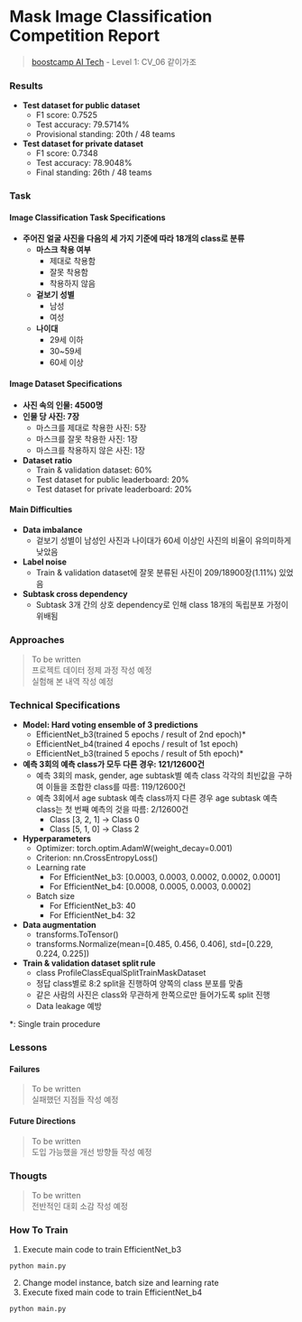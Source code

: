 # Mask Image Classification Competition Report

> [boostcamp AI Tech](https://boostcamp.connect.or.kr) - Level 1: CV_06 같이가조

### Results

  * **Test dataset for public dataset**
    * F1 score: 0.7525
    * Test accuracy: 79.5714%
    * Provisional standing: 20th / 48 teams
  * **Test dataset for private dataset**
    * F1 score: 0.7348
    * Test accuracy: 78.9048%
    * Final standing: 26th / 48 teams

### Task

#### Image Classification Task Specifications

  * **주어진 얼굴 사진을 다음의 세 가지 기준에 따라 18개의 class로 분류**
    * **마스크 착용 여부**
      * 제대로 착용함
      * 잘못 착용함
      * 착용하지 않음
    * **겉보기 성별**
      * 남성
      * 여성
    * **나이대**
      * 29세 이하
      * 30~59세
      * 60세 이상

#### Image Dataset Specifications

  * **사진 속의 인물: 4500명**
  * **인물 당 사진: 7장**
    * 마스크를 제대로 착용한 사진: 5장
    * 마스크를 잘못 착용한 사진: 1장
    * 마스크를 착용하지 않은 사진: 1장
  * **Dataset ratio**
    * Train & validation dataset: 60%
    * Test dataset for public leaderboard: 20%
    * Test dataset for private leaderboard: 20%

#### Main Difficulties

  * **Data imbalance**
    * 겉보기 성별이 남성인 사진과 나이대가 60세 이상인 사진의 비율이 유의미하게 낮았음
  * **Label noise**
    * Train & validation dataset에 잘못 분류된 사진이 209/18900장(1.11%) 있었음
  * **Subtask cross dependency**
    * Subtask 3개 간의 상호 dependency로 인해 class 18개의 독립분포 가정이 위배됨

### Approaches

> To be written <br>
> 프로젝트 데이터 정제 과정 작성 예정 <br>
> 실험해 본 내역 작성 예정

### Technical Specifications

  * **Model: Hard voting ensemble of 3 predictions**
    * EfficientNet_b3(trained 5 epochs / result of 2nd epoch)*
    * EfficientNet_b4(trained 4 epochs / result of 1st epoch)
    * EfficientNet_b3(trained 5 epochs / result of 5th epoch)*
  * **예측 3회의 예측 class가 모두 다른 경우: 121/12600건**
    * 예측 3회의 mask, gender, age subtask별 예측 class 각각의 최빈값을 구하여 이들을 조합한 class를 따름: 119/12600건
    * 예측 3회에서 age subtask 예측 class까지 다른 경우 age subtask 예측 class는 첫 번째 예측의 것을 따름: 2/12600건
      * Class [3, 2, 1] -> Class 0
      * Class [5, 1, 0] -> Class 2
  * **Hyperparameters**
    * Optimizer: torch.optim.AdamW(weight_decay=0.001)
    * Criterion: nn.CrossEntropyLoss()
    * Learning rate
      * For EfficientNet_b3: [0.0003, 0.0003, 0.0002, 0.0002, 0.0001]
      * For EfficientNet_b4: [0.0008, 0.0005, 0.0003, 0.0002]
    * Batch size
      * For EfficientNet_b3: 40
      * For EfficientNet_b4: 32
  * **Data augmentation**
    * transforms.ToTensor()
    * transforms.Normalize(mean=[0.485, 0.456, 0.406], std=[0.229, 0.224, 0.225])
  * **Train & validation dataset split rule**
    * class ProfileClassEqualSplitTrainMaskDataset
    * 정답 class별로 8:2 split을 진행하여 양쪽의 class 분포를 맞춤
    * 같은 사람의 사진은 class와 무관하게 한쪽으로만 들어가도록 split 진행
    * Data leakage 예방

\*: Single train procedure

### Lessons

#### Failures

> To be written <br>
> 실패했던 지점들 작성 예정

#### Future Directions

> To be written <br>
> 도입 가능했을 개선 방향들 작성 예정

### Thougts

> To be written <br>
> 전반적인 대회 소감 작성 예정

### How To Train

1. Execute main code to train EfficientNet_b3

```shell
python main.py
```

2. Change model instance, batch size and learning rate
3. Execute fixed main code to train EfficientNet_b4

```shell
python main.py
```
